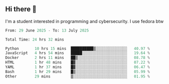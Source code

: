 ## Hi there 👋

I'm a student interested in programming and cybersecurity. I use fedora btw
<!--START_SECTION:waka-->

```python
From: 29 June 2025 - To: 13 July 2025

Total Time: 24 hrs 32 mins

Python       10 hrs 15 mins  ██████████▒░░░░░░░░░░░░░░   40.97 %
JavaScript   4 hrs 54 mins   █████░░░░░░░░░░░░░░░░░░░░   19.64 %
Docker       2 hrs 11 mins   ██▒░░░░░░░░░░░░░░░░░░░░░░   08.78 %
HTML         1 hr 48 mins    █▓░░░░░░░░░░░░░░░░░░░░░░░   07.22 %
YAML         1 hr 37 mins    █▓░░░░░░░░░░░░░░░░░░░░░░░   06.47 %
Bash         1 hr 29 mins    █▒░░░░░░░░░░░░░░░░░░░░░░░   05.99 %
Other        29 mins         ▒░░░░░░░░░░░░░░░░░░░░░░░░   01.95 %
```

<!--END_SECTION:waka-->

